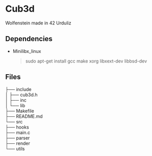 # Cub3d
Wolfenstein made in 42 Urduliz

## Dependencies
- Minilibx_linux
	> sudo apt-get install gcc make xorg libxext-dev libbsd-dev
## Files
├── include  
│   ├── cub3d.h  
│   ├── inc  
│   └── lib  
├── Makefile  
├── README.md  
└── src  
    ├── hooks  
    ├── main.c  
    ├── parser  
    ├── render  
    └── utils  

